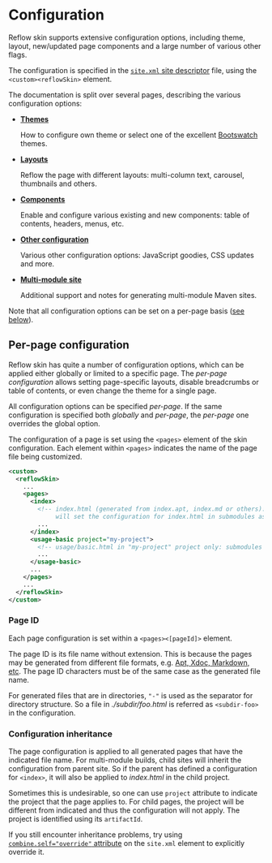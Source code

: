 # Configuration

Reflow skin supports extensive configuration options, including theme, layout, new/updated
page components and a large number of various other flags.

The configuration is specified in the [`site.xml` site descriptor][site-xml] file,
using the `<custom><reflowSkin>` element.

The documentation is split over several pages, describing the various configuration options:

-   **[Themes]( themes/ )**

    How to configure own theme or select one of the excellent [Bootswatch][bootswatch] themes.
-   **[Layouts]( layout.html )**

    Reflow the page with different layouts: multi-column text, carousel, thumbnails and others.
-   **[Components]( components.html )**

    Enable and configure various existing and new components: table of contents, headers, menus,
    etc.
-   **[Other configuration]( misc.html )**

    Various other configuration options: JavaScript goodies, CSS updates and more.
-   **[Multi-module site]( multi-module.html )**

    Additional support and notes for generating multi-module Maven sites.

Note that all configuration options can be set on a per-page basis
([see below](#Per-page_configuration)).

[site-xml]: http://maven.apache.org/doxia/doxia-sitetools/doxia-decoration-model/decoration.html
[bootswatch]: http://bootswatch.com


## Per-page configuration

Reflow skin has quite a number of configuration options, which can be applied either globally or
limited to a specific page. The _per-page configuration_ allows setting page-specific layouts,
disable breadcrumbs or table of contents, or even change the theme for a single page.

All configuration options can be specified _per-page_. If the same configuration is specified
both _globally_ and _per-page_, the _per-page_ one overrides the global option.

The configuration of a page is set using the `<pages>` element of the skin configuration.
Each element within `<pages>` indicates the name of the page file being customized.

```xml
<custom>
  <reflowSkin>
    ...
    <pages>
      <index>
        <!-- index.html (generated from index.apt, index.md or others):
             will set the configuration for index.html in submodules as well. -->
        ...
      </index>
      <usage-basic project="my-project">
        <!-- usage/basic.html in "my-project" project only: submodules will not inherit -->
        ...
      </usage-basic>
      ...
    </pages>
    ...
  </reflowSkin>
</custom>
```


### Page ID

Each page configuration is set within a `<pages><[pageId]>` element.
    
The page ID is its file name without extension. This is because the pages may be generated
from different file formats, e.g. [Apt, Xdoc, Markdown, etc][doxia-formats]. The page ID
characters must be of the same case as the generated file name.
    
For generated files that are in directories, `"-"` is used as the separator for directory
structure. So a file in _./subdir/foo.html_ is referred as `<subdir-foo>` in the
configuration.

[doxia-formats]: http://maven.apache.org/doxia/references/index.html


### Configuration inheritance

The page configuration is applied to all generated pages that have the indicated file name.
For multi-module builds, child sites will inherit the configuration from parent site.
So if the parent has defined a configuration for `<index>`, it will also be applied to
_index.html_ in the child project.
    
Sometimes this is undesirable, so one can use `project` attribute to indicate the project
that the page applies to. For child pages, the project will be different from indicated
and thus the configuration will not apply. The project is identified using its `artifactId`.

If you still encounter inheritance problems, try using
[`combine.self="override"` attribute][mvn-merge] on the `site.xml` element to explicitly override
it.

[mvn-merge]: http://www.sonatype.com/people/2011/01/maven-how-to-merging-plugin-configuration-in-complex-projects/
